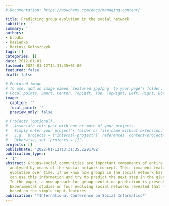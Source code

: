 ```yaml
---
# Documentation: https://wowchemy.com/docs/managing-content/

title: Predicting group evolution in the social network
subtitle: ''
summary: ''
authors:
- brodka
- kazienko
- Bartosz Kołoszczyk
tags: []
categories: []
date: 2012-01-01
lastmod: 2022-01-12T14:31:35+01:00
featured: false
draft: false

# Featured image
# To use, add an image named `featured.jpg/png` to your page's folder.
# Focal points: Smart, Center, TopLeft, Top, TopRight, Left, Right, BottomLeft, Bottom, BottomRight.
image:
  caption: ''
  focal_point: ''
  preview_only: false

# Projects (optional).
#   Associate this post with one or more of your projects.
#   Simply enter your project's folder or file name without extension.
#   E.g. `projects = ["internal-project"]` references `content/project/deep-learning/index.md`.
#   Otherwise, set `projects = []`.
projects: []
publishDate: '2022-01-12T13:31:35.229178Z'
publication_types:
- '1'
abstract: Groups–social communities are important components of entire societies,
  analysed by means of the social network concept. Their immanent feature is continuous
  evolution over time. If we know how groups in the social network has evolved we
  can use this information and try to predict the next step in the given group evolution.
  In the paper, a new aproach for group evolution prediction is presented and examined.
  Experimental studies on four evolving social networks revealed that (i) the prediction
  based on the simple input features
publication: '*International Conference on Social Informatics*'
---
```

